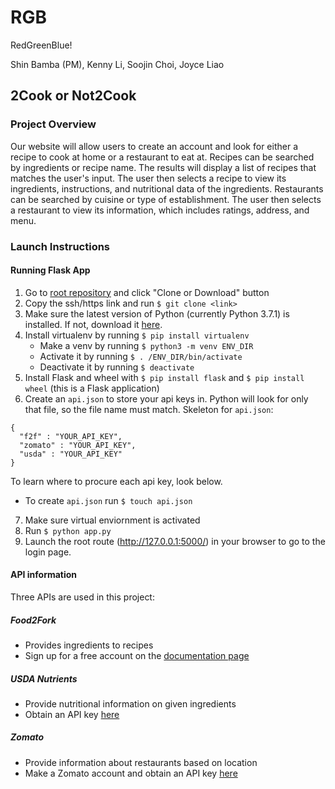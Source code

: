 # RGB
RedGreenBlue!

Shin Bamba (PM), Kenny Li, Soojin Choi, Joyce Liao

## 2Cook or Not2Cook

### Project Overview
Our website will allow users to create an account and look for either a recipe to cook at home or a restaurant to eat at.
Recipes can be searched by ingredients or recipe name. The results will display a list of recipes that matches the user's input. The user then selects a recipe to view its ingredients, instructions, and nutritional data of the ingredients.
Restaurants can be searched by cuisine or type of establishment. The user then selects a restaurant to view its information, which includes ratings, address, and menu.
### Launch Instructions
#### Running Flask App
1. Go to [root repository](https://github.com/shinbamba/RGB) and click "Clone or Download" button
2. Copy the ssh/https link and run `$ git clone <link>`
3. Make sure the latest version of Python (currently Python 3.7.1) is installed. If not, download it [here](https://www.python.org/downloads/).
4. Install virtualenv by running `$ pip install virtualenv`
   * Make a venv by running `$ python3 -m venv ENV_DIR`
   * Activate it by running `$ . /ENV_DIR/bin/activate`
   * Deactivate it by running `$ deactivate`
5. Install Flask and wheel with `$ pip install flask` and `$ pip install wheel` (this is a Flask application)
6. Create an `api.json` to store your api keys in. Python will look for only that file, so the file name must match.
Skeleton for `api.json`:
```
{
  "f2f" : "YOUR_API_KEY",
  "zomato" : "YOUR_API_KEY",
  "usda" : "YOUR_API_KEY"
}
```
   To learn where to procure each api key, look below.
  * To create `api.json` run `$ touch api.json`
7. Make sure virtual enviornment is activated
8. Run `$ python app.py`
9. Launch the root route (http://127.0.0.1:5000/) in your browser to go to the login page.
#### API information
Three APIs are used in this project:
##### Food2Fork
* Provides ingredients to recipes
* Sign up for a free account on the [documentation page](https://www.food2fork.com/about/api)
##### USDA Nutrients
* Provide nutritional information on given ingredients
* Obtain an API key [here](https://api.data.gov/signup/)
##### Zomato
* Provide information about restaurants based on location
* Make a Zomato account and obtain an API key [here](https://developers.zomato.com/api#headline1)

